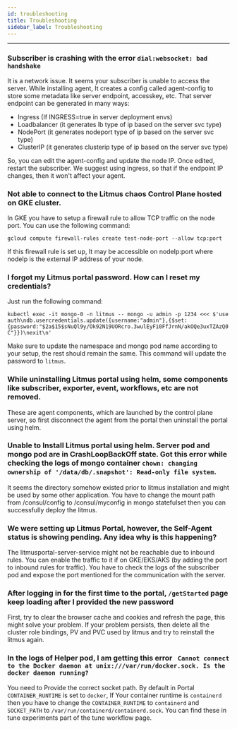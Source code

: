 ```yaml
---
id: troubleshooting
title: Troubleshooting
sidebar_label: Troubleshooting
---
```


---

### Subscriber is crashing with the error `dial:websocket: bad handshake`

It is a network issue. It seems your subscriber is unable to access the server.
While installing agent, It creates a config called agent-config to store some metadata like server endpoint, accesskey, etc. That server endpoint can be generated in many ways:

- Ingress (If INGRESS=true in server deployment envs)
- Loadbalancer (it generates lb type of ip based on the server svc type)
- NodePort (it generates nodeport type of ip based on the server svc type)
- ClusterIP (it generates clusterip type of ip based on the server svc type)

So, you can edit the agent-config and update the node IP. Once edited, restart the subscriber.
We suggest using ingress, so that if the endpoint IP changes, then it won't affect your agent.

### Not able to connect to the Litmus chaos Control Plane hosted on GKE cluster.

In GKE you have to setup a firewall rule to allow TCP traffic on the node port. You can use the following command:

`gcloud compute firewall-rules create test-node-port --allow tcp:port`

If this firewall rule is set up, It may be accessible on nodeIp:port where nodeIp is the external IP address of your node.

### I forgot my Litmus portal password. How can I reset my credentials?

Just run the following command:

`kubectl exec -it mongo-0 -n litmus -- mongo -u admin -p 1234 <<< $'use auth\ndb.usercredentials.update({username:"admin"},{$set:{password:"$2a$15$sNuQl9y/Ok92N19UORcro.3wulEyFi0FfJrnN/akOQe3uxTZAzQ0C"}})\nexit\n'`

Make sure to update the namespace and mongo pod name according to your setup, the rest should remain the same. This command will update the password to `litmus`.

### While uninstalling Litmus portal using helm, some components like subscriber, exporter, event, workflows, etc are not removed.

These are agent components, which are launched by the control plane server, so first disconnect the agent from the portal then uninstall the portal using helm.

### Unable to Install Litmus portal using helm. Server pod and mongo pod are in CrashLoopBackOff state. Got this error while checking the logs of mongo container `chown: changing ownership of '/data/db/.snapshot': Read-only file system`.

It seems the directory somehow existed prior to litmus installation and might be used by some other application.
You have to change the mount path from /consul/config to /consul/myconfig in mongo statefulset then you can successfully deploy the litmus.

### We were setting up Litmus Portal, however, the Self-Agent status is showing pending. Any idea why is this happening?

The litmusportal-server-service might not be reachable due to inbound rules. You can enable the traffic to it if on GKE/EKS/AKS (by adding the port to inbound rules for traffic).
You have to check the logs of the subscriber pod and expose the port mentioned for the communication with the server.

### After logging in for the first time to the portal, `/getStarted` page keep loading after I provided the new password

First, try to clear the browser cache and cookies and refresh the page, this might solve your problem.
If your problem persists, then delete all the cluster role bindings, PV and PVC used by litmus and try to reinstall the litmus again.

### In the logs of Helper pod, I am getting this error ` Cannot connect to the Docker daemon at unix:///var/run/docker.sock. Is the docker daemon running?`

You need to Provide the correct socket path. By default in Portal `CONTAINER_RUNTIME` is set to `docker`,
If Your container runtime is `containerd` then you have to change the `CONTAINER_RUNTIME` to `containerd` and `SOCKET_PATH` to `/var/run/containerd/containerd.sock`.
You can find these in tune experiments part of the tune workflow page.
